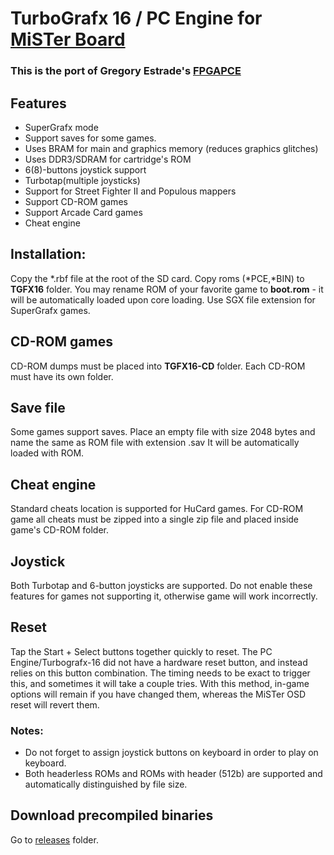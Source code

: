 # TurboGrafx 16 / PC Engine for [MiSTer Board](https://github.com/MiSTer-devel/Main_MiSTer/wiki) 

### This is the port of Gregory Estrade's [FPGAPCE](https://github.com/Torlus/FPGAPCE)

## Features
 * SuperGrafx mode
 * Support saves for some games.
 * Uses BRAM for main and graphics memory (reduces graphics glitches)
 * Uses DDR3/SDRAM for cartridge's ROM
 * 6(8)-buttons joystick support
 * Turbotap(multiple joysticks)
 * Support for Street Fighter II and Populous mappers
 * Support CD-ROM games
 * Support Arcade Card games
 * Cheat engine

## Installation:
Copy the *.rbf file at the root of the SD card. Copy roms (*PCE,*BIN) to **TGFX16** folder. You may rename ROM of your favorite game to **boot.rom** - it will be automatically loaded upon core loading.
Use SGX file extension for SuperGrafx games.

## CD-ROM games
CD-ROM dumps must be placed into **TGFX16-CD** folder. Each CD-ROM must have its own folder.

## Save file
Some games support saves. Place an empty file with size 2048 bytes and name the same as ROM file with extension .sav
It will be automatically loaded with ROM.

## Cheat engine
Standard cheats location is supported for HuCard games. For CD-ROM game all cheats must be zipped into a single zip file and placed inside game's CD-ROM folder.

## Joystick
Both Turbotap and 6-button joysticks are supported.
Do not enable these features for games not supporting it, otherwise game will work incorrectly.

## Reset
Tap the Start + Select buttons together quickly to reset.  The PC Engine/Turbografx-16 did not have a hardware reset button, and instead relies on this button combination.  The timing needs to be exact to trigger this, and sometimes it will take a couple tries.  With this method, in-game options will remain if you have changed them, whereas the MiSTer OSD reset will revert them.

### Notes:
* Do not forget to assign joystick buttons on keyboard in order to play on keyboard.
* Both headerless ROMs and ROMs with header (512b) are supported and automatically distinguished by file size.

## Download precompiled binaries
Go to [releases](https://github.com/MiSTer-devel/TurboGrafx16_MiSTer/tree/master/releases) folder. 
